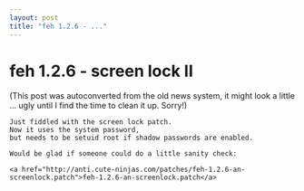 ```yaml
---
layout: post
title: "feh 1.2.6 - ..."
---
```

<h1>feh 1.2.6 - screen lock II</h1>
(This post was autoconverted from the old news system,
it might look a little ... ugly until I find the time
to clean it up.
Sorry!)

    Just fiddled with the screen lock patch.
    Now it uses the system password,
    but needs to be setuid root if shadow passwords are enabled.
    
    Would be glad if someone could do a little sanity check:
    
    <a href="http://anti.cute-ninjas.com/patches/feh-1.2.6-an-screenlock.patch">feh-1.2.6-an-screenlock.patch</a>
    
    

